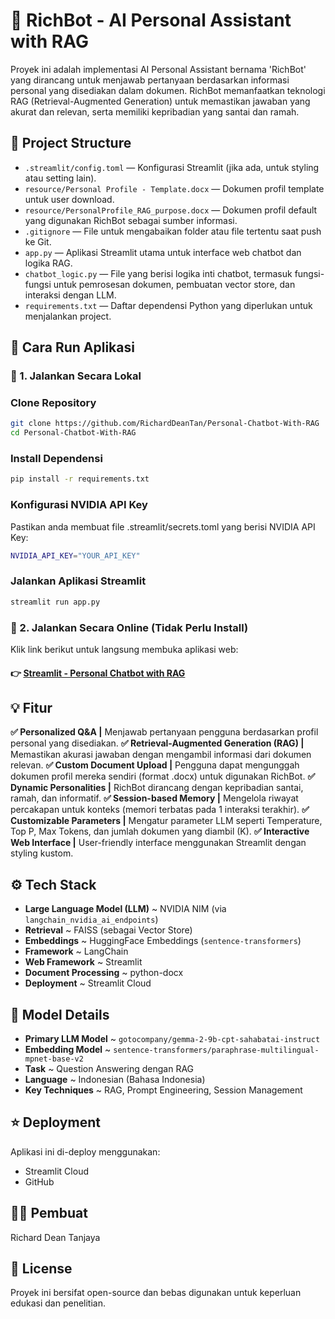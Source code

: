 # 🤖 RichBot - AI Personal Assistant with RAG

Proyek ini adalah implementasi AI Personal Assistant bernama 'RichBot' yang dirancang untuk menjawab pertanyaan berdasarkan informasi personal yang disediakan dalam dokumen. RichBot memanfaatkan teknologi RAG (Retrieval-Augmented Generation) untuk memastikan jawaban yang akurat dan relevan, serta memiliki kepribadian yang santai dan ramah.

## 📂 Project Structure

- `.streamlit/config.toml` — Konfigurasi Streamlit (jika ada, untuk styling atau setting lain).
- `resource/Personal Profile - Template.docx` — Dokumen profil template untuk user download.
- `resource/PersonalProfile_RAG_purpose.docx` — Dokumen profil default yang digunakan RichBot sebagai sumber informasi.
- `.gitignore` — File untuk mengabaikan folder atau file tertentu saat push ke Git.
- `app.py` — Aplikasi Streamlit utama untuk interface web chatbot dan logika RAG.
- `chatbot_logic.py` — File yang berisi logika inti chatbot, termasuk fungsi-fungsi untuk pemrosesan dokumen, pembuatan vector store, dan interaksi dengan LLM.
- `requirements.txt` — Daftar dependensi Python yang diperlukan untuk menjalankan project.

## 🚀 Cara Run Aplikasi

### 🔹 1. Jalankan Secara Lokal
### Clone Repository
```bash
git clone https://github.com/RichardDeanTan/Personal-Chatbot-With-RAG
cd Personal-Chatbot-With-RAG
```
### Install Dependensi
```bash
pip install -r requirements.txt
```
### Konfigurasi NVIDIA API Key
Pastikan anda membuat file .streamlit/secrets.toml yang berisi NVIDIA API Key:
```bash
NVIDIA_API_KEY="YOUR_API_KEY"
```
### Jalankan Aplikasi Streamlit
```bash
streamlit run app.py
```

### 🔹 2. Jalankan Secara Online (Tidak Perlu Install)
Klik link berikut untuk langsung membuka aplikasi web:
#### 👉 [Streamlit - Personal Chatbot with RAG](https://personal-chatbot-with-rag-richardtanjaya.streamlit.app/)

## 💡 Fitur
**✅ Personalized Q&A |** Menjawab pertanyaan pengguna berdasarkan profil personal yang disediakan.
**✅ Retrieval-Augmented Generation (RAG) |** Memastikan akurasi jawaban dengan mengambil informasi dari dokumen relevan.
**✅ Custom Document Upload |** Pengguna dapat mengunggah dokumen profil mereka sendiri (format .docx) untuk digunakan RichBot.
**✅ Dynamic Personalities |** RichBot dirancang dengan kepribadian santai, ramah, dan informatif.
**✅ Session-based Memory |** Mengelola riwayat percakapan untuk konteks (memori terbatas pada 1 interaksi terakhir).
**✅ Customizable Parameters |** Mengatur parameter LLM seperti Temperature, Top P, Max Tokens, dan jumlah dokumen yang diambil (K).
**✅ Interactive Web Interface |** User-friendly interface menggunakan Streamlit dengan styling kustom.

## ⚙️ Tech Stack
- **Large Language Model (LLM)** ~ NVIDIA NIM (via `langchain_nvidia_ai_endpoints`)
- **Retrieval** ~ FAISS (sebagai Vector Store)
- **Embeddings** ~ HuggingFace Embeddings (`sentence-transformers`)
- **Framework** ~ LangChain
- **Web Framework** ~ Streamlit
- **Document Processing** ~ python-docx
- **Deployment** ~ Streamlit Cloud

## 🧠 Model Details
- **Primary LLM Model** ~ `gotocompany/gemma-2-9b-cpt-sahabatai-instruct`
- **Embedding Model** ~ `sentence-transformers/paraphrase-multilingual-mpnet-base-v2`
- **Task** ~ Question Answering dengan RAG
- **Language** ~ Indonesian (Bahasa Indonesia)
- **Key Techniques** ~ RAG, Prompt Engineering, Session Management

## ⭐ Deployment
Aplikasi ini di-deploy menggunakan:
- Streamlit Cloud
- GitHub

## 👨‍💻 Pembuat
Richard Dean Tanjaya

## 📝 License
Proyek ini bersifat open-source dan bebas digunakan untuk keperluan edukasi dan penelitian.